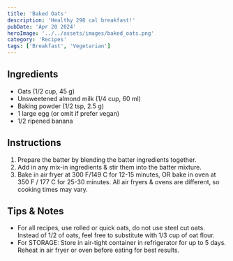 ```yaml
---
title: 'Baked Oats'
description: 'Healthy 298 cal breakfast!'
pubDate: 'Apr 20 2024'
heroImage: '../../assets/images/baked_oats.png'
category: 'Recipes'
tags: ['Breakfast', 'Vegetarian']
---
```


## Ingredients

- Oats (1/2 cup, 45 g)
- Unsweetened almond milk (1/4 cup, 60 ml)
- Baking powder (1/2 tsp, 2.5 g)
- 1 large egg (or omit if prefer vegan)
- 1/2 ripened banana

## Instructions

1. Prepare the batter by blending the batter ingredients together.
2. Add in any mix-in ingredients & stir them into the batter mixture.
3. Bake in air fryer at 300 F/149 C for 12-15 minutes, OR bake in oven at 350 F / 177 C for 25-30 minutes. All air fryers & ovens are different, so cooking times may vary.

## Tips & Notes

- For all recipes, use rolled or quick oats, do not use steel cut oats. Instead of 1/2 of oats, feel free to substitute with 1/3 cup of oat flour.
- For STORAGE: Store in air-tight container in refrigerator for up to 5 days. Reheat in air fryer or oven before eating for best results.
